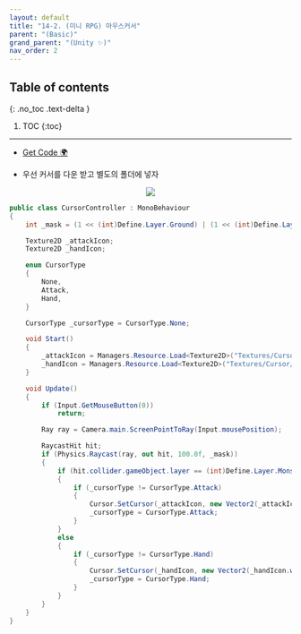 ```yaml
---
layout: default
title: "14-2. (미니 RPG) 마우스커서"
parent: "(Basic)"
grand_parent: "(Unity ✨)"
nav_order: 2
---
```


## Table of contents
{: .no_toc .text-delta }

1. TOC
{:toc}

---

* [Get Code 🌍](https://github.com/EasyCoding-7/unity_tutorials/tree/14.5)

* 우선 커서를 다운 받고 별도의 폴더에 넣자

<p align="center">
  <img src="https://taehyungs-programming-blog.github.io/blog/assets/images/csharp/unity/unity-14-3-1.png"/>
</p>

```csharp
public class CursorController : MonoBehaviour
{
	int _mask = (1 << (int)Define.Layer.Ground) | (1 << (int)Define.Layer.Monster);

	Texture2D _attackIcon;
	Texture2D _handIcon;

	enum CursorType
	{
		None,
		Attack,
		Hand,
	}

	CursorType _cursorType = CursorType.None;

	void Start()
    {
		_attackIcon = Managers.Resource.Load<Texture2D>("Textures/Cursor/Attack");
		_handIcon = Managers.Resource.Load<Texture2D>("Textures/Cursor/Hand");
	}

    void Update()
    {
		if (Input.GetMouseButton(0))
			return;

		Ray ray = Camera.main.ScreenPointToRay(Input.mousePosition);

		RaycastHit hit;
		if (Physics.Raycast(ray, out hit, 100.0f, _mask))
		{
			if (hit.collider.gameObject.layer == (int)Define.Layer.Monster)
			{
				if (_cursorType != CursorType.Attack)
				{
					Cursor.SetCursor(_attackIcon, new Vector2(_attackIcon.width / 5, 0), CursorMode.Auto);
					_cursorType = CursorType.Attack;
				}
			}
			else
			{
				if (_cursorType != CursorType.Hand)
				{
					Cursor.SetCursor(_handIcon, new Vector2(_handIcon.width / 3, 0), CursorMode.Auto);
					_cursorType = CursorType.Hand;
				}
			}
		}
	}
}
```
